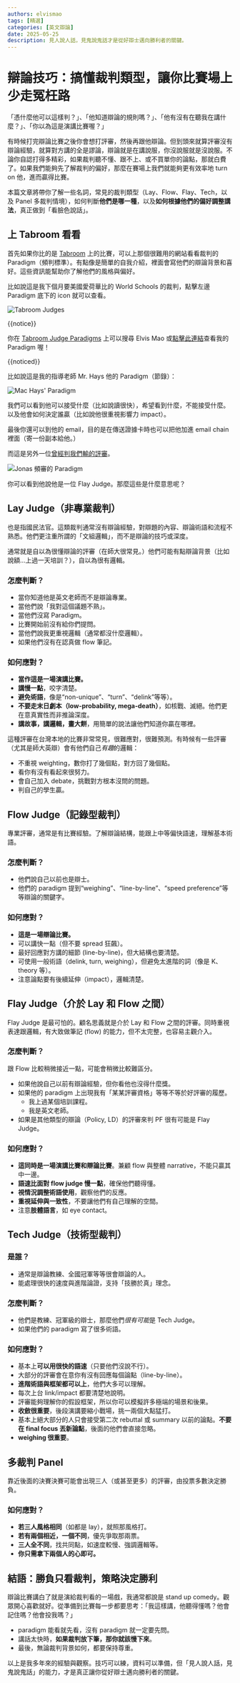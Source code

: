 ```yaml
---
authors: elvismao
tags: [精選]
categories: [英文辯論]
date: 2025-05-25
description: 見人說人話，見鬼說鬼話才是從好辯士邁向勝利者的關鍵。
---
```


# 辯論技巧：搞懂裁判類型，讓你比賽場上少走冤枉路

「憑什麼他可以這樣判？」、「他知道辯論的規則嗎？」、「他有沒有在聽我在講什麼？」、「你以為這是演講比賽喔？」

有時候打完辯論比賽之後你會想打評審，然後再跟他辯論。但到頭來就算評審沒有辯論經驗，就算對方講的全是謬論，辯論就是在講說服，你沒說服就是沒說服。不論你自認打得多精彩，如果裁判聽不懂、跟不上、或不買單你的論點，那就白費了。如果我們能夠先了解裁判的偏好，那麼在賽場上我們就能夠更有效率地 turn on 他，進而贏得比賽。

本篇文章將帶你了解一些名詞，常見的裁判類型（Lay、Flow、Flay、Tech，以及 Panel 多裁判情境），如何判斷**他們是哪一種**，以及**如何根據他們的偏好調整講法**，真正做到「看臉色說話」。

## 上 Tabroom 看看

首先如果你比的是 [Tabroom](https://www.tabroom.com/) 上的比賽，可以上那個很難用的網站看看裁判的 Paradigm（頻判標準）。有點像是簡單的自我介紹，裡面會寫他們的辯論背景和喜好。這些資訊能幫助你了解他們的風格與偏好。

比如說這是我下個月要美國愛荷華比的 World Schools 的裁判，點擊左邊 Paradigm 底下的 icon 就可以查看。

![Tabroom Judges](tabroom.webp)

{{notice}}

你在 [Tabroom Judge Paradigms](https://www.tabroom.com/index/paradigm.mhtml) 上可以搜尋 Elvis Mao 或[點擊此連結](https://www.tabroom.com/index/paradigm.mhtml?search_first=Elvis&search_last=Mao)查看我的 Paradigm 喔！

{{noticed}}

比如說這是我的指導老師 Mr. Hays 他的 Paradigm（節錄）：

![Mac Hays' Paradigm](hays.webp)

我們可以看到他可以接受什麼（比如說讀很快），希望看到什麼，不能接受什麼。以及他會如何決定誰贏（比如說他很重視影響力 impact）。

最後你還可以到他的 email，目的是在傳送證據卡時也可以把他加進 email chain 裡面（寄一份副本給他。）

而這是另外一位[曾經判我們輸的評審](/post/debate-chungHsin#過程)。

![Jonas 頻審的 Paradigm](jonas.webp)

你可以看到他說他是一位 Flay Judge。那麼這些是什麼意思呢？

## Lay Judge（非專業裁判）

也是指國民法官。這類裁判通常沒有辯論經驗，對辯題的內容、辯論術語和流程不熟悉。他們更注重所謂的「文組邏輯」，而不是辯論的技巧或深度。

通常就是自以為很懂辯論的評審（在師大很常見。）他們可能有點辯論背景（比如說額...上過一天培訓？），自以為很有邏輯。

### 怎麼判斷？

- 當你知道他是英文老師而不是辯論專業。
- 當他們說「我對這個議題不熟」。
- 當他們沒寫 Paradigm。
- 比賽開始前沒有給你們提問。
- 當他們說我更重視邏輯（通常都沒什麼邏輯）。
- 如果他們沒有在認真做 flow 筆記。

### 如何應對？

- **當作這是一場演講比賽。**
- **講慢一點**，咬字清楚。
- **避免術語**，像是“non-unique”、“turn”、“delink”等等）。
- **不要走末日劇本（low-probability, mega-death）**，如核戰、滅絕。他們更在意真實性而非推論深度。
- **講故事，講邏輯，畫大餅**，用簡單的說法讓他們知道你贏在哪裡。

這種評審在台灣本地的比賽非常常見，很難應對，很難預測。有時候有一些評審（尤其是師大英辯）會有他們自己*有趣*的邏輯：

- 不重視 weighting，數你打了幾個點，對方回了幾個點。
- 看你有沒有看起來很努力。
- 會自己加入 debate，挑戰對方根本沒問的問題。
- 判自己的學生贏。

## Flow Judge（記錄型裁判）

專業評審，通常是有比賽經驗。了解辯論結構，能跟上中等偏快語速，理解基本術語。

### 怎麼判斷？

- 他們說自己以前也是辯士。
- 他們的 paradigm 提到“weighing”、“line-by-line”、“speed preference”等等辯論的關鍵字。

### 如何應對？

- **這是一場辯論比賽。**
- 可以講快一點（但不要 spread 狂飆）。
- 最好回應對方講的細節 (line-by-line)，但大結構也要清楚。
- 可使用一般術語（delink, turn, weighing），但避免太進階的詞（像是 K、theory 等）。
- 注意論點要有後續延伸（impact），邏輯清楚。

## Flay Judge（介於 Lay 和 Flow 之間）

Flay Judge 是最可怕的。顧名思義就是介於 Lay 和 Flow 之間的評審。同時重視表達跟邏輯，有大致做筆記 (flow) 的能力，但不太完整，也容易主觀介入。

### 怎麼判斷？

跟 Flow 比較稍微接近一點，可能會稍微比較難區分。

- 如果他說自己以前有辯論經驗，但你看他也沒得什麼獎。
- 如果他的 paradigm 上出現我有「某某評審資格」等等不等於好評審的履歷。
  - 我上過某個培訓課程。
  - 我是英文老師。
- 如果是其他類型的辯論（Policy, LD）的評審來判 PF 很有可能是 Flay Judge。

### 如何應對？

- **這同時是一場演講比賽和辯論比賽**。兼顧 flow 與整體 narrative，不能只贏其中一邊。
- **語速比面對 flow judge 慢一點**，確保他們聽得懂。
- **視情況調整術語使用**，觀察他們的反應。
- **重視延伸與一致性**，不要讓他們有自己理解的空間。
- 注意**肢體語言**，如 eye contact。

## Tech Judge（技術型裁判）

### 是誰？

- 通常是辯論教練、全國冠軍等等很會辯論的人。
- 能處理很快的速度與進階論證，支持「技勝於真」理念。

### 怎麼判斷？

- 他們是教練、冠軍級的辯士，那麼他們*很有可能*是 Tech Judge。
- 如果他們的 paradigm 寫了很多術語。

### 如何應對？

- 基本上**可以用很快的語速**（只要他們沒說不行）。
- 大部分的評審會在意你有沒有回應每個論點（line-by-line）。
- **進階術語與框架都可以上**，他們大多可以理解。
- 每次上台 link/impact 都要清楚地說明。
- 評審能夠理解你的假設框架，所以你可以模擬許多極端的場景和後果。
- **收斂很重要**，後段演講要縮小戰場，挑一兩個大點猛打。
- 基本上絕大部分的人只會接受第二次 rebuttal 或 summary 以前的論點。**不要在 final focus 丟新論點**，後面的他們會直接忽略。
- **weighing 很重要**。

## 多裁判 Panel

靠近後面的決賽決賽可能會出現三人（或甚至更多）的評審，由投票多數決定勝負。

### 如何應對？

- **若三人風格相同**（如都是 lay），就照那風格打。
- **若有兩個相近，一個不同**，優先爭取那兩票。
- **三人全不同**，找共同點，如速度較慢、強調邏輯等。
- **你只需拿下兩個人的心即可。**

## 結語：勝負只看裁判，策略決定勝利

辯論比賽講白了就是演給裁判看的一場戲，我通常都說是 stand up comedy。觀眾開心喜歡就好。從準備到比賽每一步都要思考：「我這樣講，他聽得懂嗎？他會記住嗎？他會投我嗎？」

- paradigm 能看就先看，沒有 paradigm 就一定要先問。
- 講話太快時，**如果裁判放下筆，那你就該慢下來**。
- 最後，無論裁判背景如何，都要保持尊重。

以上是我多年來的經驗與觀察。技巧可以練，資料可以準備，但「見人說人話，見鬼說鬼話」的能力，才是真正讓你從好辯士邁向勝利者的關鍵。
